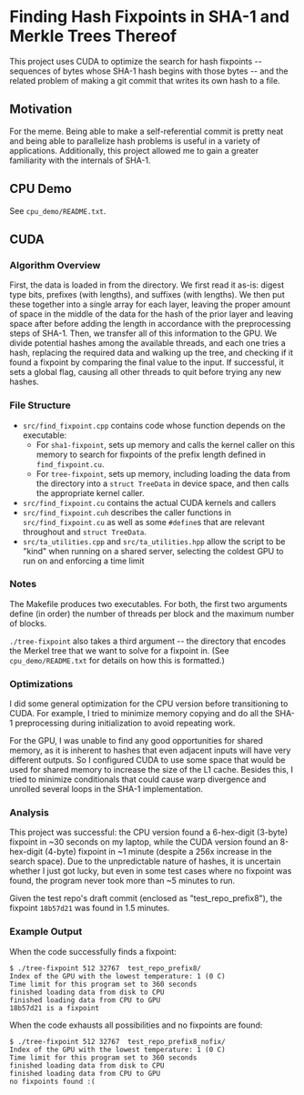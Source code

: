 
# Finding Hash Fixpoints in SHA-1 and Merkle Trees Thereof

This project uses CUDA to optimize the search for hash fixpoints -- sequences
of bytes whose SHA-1 hash begins with those bytes -- and the related problem
of making a git commit that writes its own hash to a file.

## Motivation
For the meme. Being able to make a self-referential commit is pretty neat and
being able to parallelize hash problems is useful in a variety of applications.
Additionally, this project allowed me to gain a greater familiarity with the
internals of SHA-1.

## CPU Demo
See `cpu_demo/README.txt`.

## CUDA

### Algorithm Overview
First, the data is loaded in from the directory. We first read it as-is:
digest type bits, prefixes (with lengths), and suffixes (with lengths). We then
put these together into a single array for each layer, leaving the proper amount
of space in the middle of the data for the hash of the prior layer and leaving
space after before adding the length in accordance with the preprocessing steps
of SHA-1. Then, we transfer all of this information to the GPU. We divide
potential hashes among the available threads, and each one tries a hash,
replacing the required data and walking up the tree, and checking if it found a
fixpoint by comparing the final value to the input. If successful, it sets a
global flag, causing all other threads to quit before trying any new hashes.

### File Structure

* `src/find_fixpoint.cpp` contains code whose function depends on the executable:
	* For `sha1-fixpoint`, sets up memory and calls the kernel caller on this memory to search for fixpoints of the prefix length defined in `find_fixpoint.cu`.
	* For `tree-fixpoint`, sets up memory, including loading the data from the directory into a `struct TreeData` in device space, and then calls the appropriate kernel caller.
* `src/find_fixpoint.cu` contains the actual CUDA kernels and callers
* `src/find_fixpoint.cuh` describes the caller functions in `src/find_fixpoint.cu` as well as some `#define`s that are relevant throughout and `struct TreeData`.
* `src/ta_utilities.cpp` and `src/ta_utilities.hpp` allow the script to be "kind" when running on a shared server, selecting the coldest GPU to run on and enforcing a time limit

### Notes
The Makefile produces two executables. For both, the first two arguments define
(in order) the number of threads per block and the maximum number of blocks.

`./tree-fixpoint` also takes a third argument -- the directory that encodes the
Merkel tree that we want to solve for a fixpoint in. (See `cpu_demo/README.txt`
for details on how this is formatted.)

### Optimizations

I did some general optimization for the CPU version before transitioning to CUDA.
For example, I tried to minimize memory copying and do all the SHA-1
preprocessing during initialization to avoid repeating work.

For the GPU, I was unable to find any good opportunities for shared memory, as
it is inherent to hashes that even adjacent inputs will have very different
outputs. So I configured CUDA to use some space that would be used for shared
memory to increase the size of the L1 cache. Besides this, I tried to minimize
conditionals that could cause warp divergence and unrolled several loops in the
SHA-1 implementation.

### Analysis
This project was successful: the CPU version found a 6-hex-digit (3-byte)
fixpoint in ~30 seconds on my laptop, while the CUDA version found an
8-hex-digit (4-byte) fixpoint in ~1 minute (despite a 256x increase in the
search space). Due to the unpredictable nature of hashes, it is uncertain
whether I just got lucky, but even in some test cases where no fixpoint was
found, the program never took more than ~5 minutes to run.

Given the test repo's draft commit (enclosed as "test_repo_prefix8"),
the fixpoint `18b57d21` was found in 1.5 minutes.

### Example Output

When the code successfully finds a fixpoint:
```
$ ./tree-fixpoint 512 32767  test_repo_prefix8/
Index of the GPU with the lowest temperature: 1 (0 C)
Time limit for this program set to 360 seconds
finished loading data from disk to CPU
finished loading data from CPU to GPU
18b57d21 is a fixpoint
```

When the code exhausts all possibilities and no fixpoints are found:
```
$ ./tree-fixpoint 512 32767  test_repo_prefix8_nofix/
Index of the GPU with the lowest temperature: 1 (0 C)
Time limit for this program set to 360 seconds
finished loading data from disk to CPU
finished loading data from CPU to GPU
no fixpoints found :(
```
